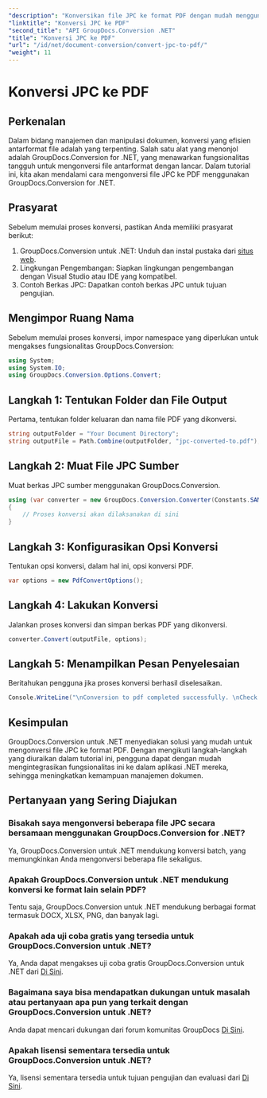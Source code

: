 ```yaml
---
"description": "Konversikan file JPC ke format PDF dengan mudah menggunakan GroupDocs.Conversion for .NET. Tingkatkan kemampuan pengelolaan dokumen Anda dengan solusi yang mudah ini."
"linktitle": "Konversi JPC ke PDF"
"second_title": "API GroupDocs.Conversion .NET"
"title": "Konversi JPC ke PDF"
"url": "/id/net/document-conversion/convert-jpc-to-pdf/"
"weight": 11
---
```


# Konversi JPC ke PDF

## Perkenalan
Dalam bidang manajemen dan manipulasi dokumen, konversi yang efisien antarformat file adalah yang terpenting. Salah satu alat yang menonjol adalah GroupDocs.Conversion for .NET, yang menawarkan fungsionalitas tangguh untuk mengonversi file antarformat dengan lancar. Dalam tutorial ini, kita akan mendalami cara mengonversi file JPC ke PDF menggunakan GroupDocs.Conversion for .NET.
## Prasyarat
Sebelum memulai proses konversi, pastikan Anda memiliki prasyarat berikut:
1. GroupDocs.Conversion untuk .NET: Unduh dan instal pustaka dari [situs web](https://releases.groupdocs.com/conversion/net/).
2. Lingkungan Pengembangan: Siapkan lingkungan pengembangan dengan Visual Studio atau IDE yang kompatibel.
3. Contoh Berkas JPC: Dapatkan contoh berkas JPC untuk tujuan pengujian.

## Mengimpor Ruang Nama
Sebelum memulai proses konversi, impor namespace yang diperlukan untuk mengakses fungsionalitas GroupDocs.Conversion:
```csharp
using System;
using System.IO;
using GroupDocs.Conversion.Options.Convert;
```

## Langkah 1: Tentukan Folder dan File Output
Pertama, tentukan folder keluaran dan nama file PDF yang dikonversi.
```csharp
string outputFolder = "Your Document Directory";
string outputFile = Path.Combine(outputFolder, "jpc-converted-to.pdf");
```
## Langkah 2: Muat File JPC Sumber
Muat berkas JPC sumber menggunakan GroupDocs.Conversion.
```csharp
using (var converter = new GroupDocs.Conversion.Converter(Constants.SAMPLE_JPC))
{
    // Proses konversi akan dilaksanakan di sini
}
```
## Langkah 3: Konfigurasikan Opsi Konversi
Tentukan opsi konversi, dalam hal ini, opsi konversi PDF.
```csharp
var options = new PdfConvertOptions();
```
## Langkah 4: Lakukan Konversi
Jalankan proses konversi dan simpan berkas PDF yang dikonversi.
```csharp
converter.Convert(outputFile, options);
```
## Langkah 5: Menampilkan Pesan Penyelesaian
Beritahukan pengguna jika proses konversi berhasil diselesaikan.
```csharp
Console.WriteLine("\nConversion to pdf completed successfully. \nCheck output in {0}", outputFolder);
```

## Kesimpulan
GroupDocs.Conversion untuk .NET menyediakan solusi yang mudah untuk mengonversi file JPC ke format PDF. Dengan mengikuti langkah-langkah yang diuraikan dalam tutorial ini, pengguna dapat dengan mudah mengintegrasikan fungsionalitas ini ke dalam aplikasi .NET mereka, sehingga meningkatkan kemampuan manajemen dokumen.
## Pertanyaan yang Sering Diajukan
### Bisakah saya mengonversi beberapa file JPC secara bersamaan menggunakan GroupDocs.Conversion for .NET?
Ya, GroupDocs.Conversion untuk .NET mendukung konversi batch, yang memungkinkan Anda mengonversi beberapa file sekaligus.
### Apakah GroupDocs.Conversion untuk .NET mendukung konversi ke format lain selain PDF?
Tentu saja, GroupDocs.Conversion untuk .NET mendukung berbagai format termasuk DOCX, XLSX, PNG, dan banyak lagi.
### Apakah ada uji coba gratis yang tersedia untuk GroupDocs.Conversion untuk .NET?
Ya, Anda dapat mengakses uji coba gratis GroupDocs.Conversion untuk .NET dari [Di Sini](https://releases.groupdocs.com/).
### Bagaimana saya bisa mendapatkan dukungan untuk masalah atau pertanyaan apa pun yang terkait dengan GroupDocs.Conversion untuk .NET?
Anda dapat mencari dukungan dari forum komunitas GroupDocs [Di Sini](https://forum.groupdocs.com/c/conversion/11).
### Apakah lisensi sementara tersedia untuk GroupDocs.Conversion untuk .NET?
Ya, lisensi sementara tersedia untuk tujuan pengujian dan evaluasi dari [Di Sini](https://purchase.groupdocs.com/temporary-license/).